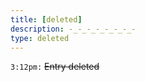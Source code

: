 ```yaml
---
title: [deleted]
description: -_-_-_-_-_-_-_-
type: deleted
---
```


`3:12pm:` <del>Entry deleted</del>
